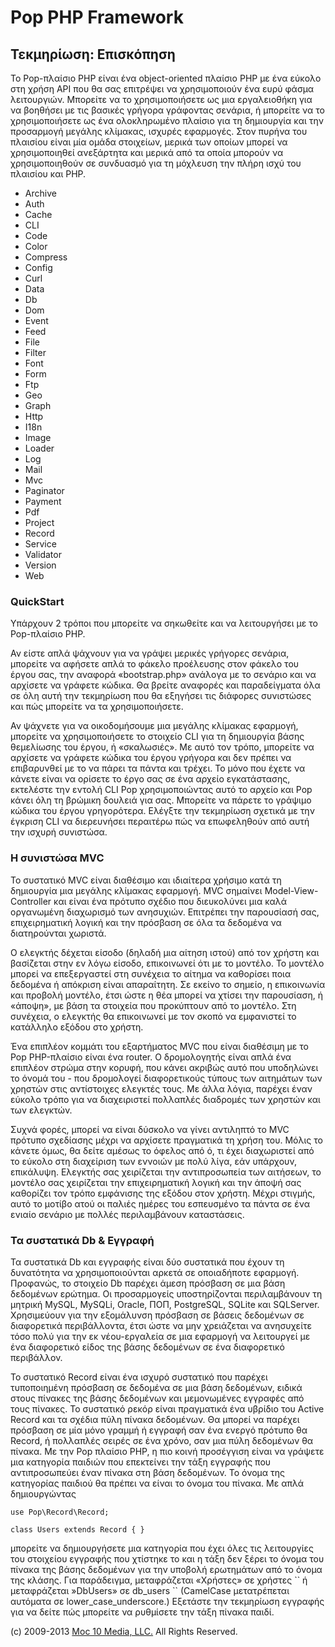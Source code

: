 Pop PHP Framework
=================

Τεκμηρίωση: Επισκόπηση
----------------------

Το Pop-πλαίσιο PHP είναι ένα object-oriented πλαίσιο PHP με ένα εύκολο
στη χρήση API που θα σας επιτρέψει να χρησιμοποιούν ένα ευρύ φάσμα
λειτουργιών. Μπορείτε να το χρησιμοποιήσετε ως μια εργαλειοθήκη για να
βοηθήσει με τις βασικές γρήγορα γράφοντας σενάρια, ή μπορείτε να το
χρησιμοποιήσετε ως ένα ολοκληρωμένο πλαίσιο για τη δημιουργία και την
προσαρμογή μεγάλης κλίμακας, ισχυρές εφαρμογές. Στον πυρήνα του πλαισίου
είναι μία ομάδα στοιχείων, μερικά των οποίων μπορεί να χρησιμοποιηθεί
ανεξάρτητα και μερικά από τα οποία μπορούν να χρησιμοποιηθούν σε
συνδυασμό για τη μόχλευση την πλήρη ισχύ του πλαισίου και PHP.

-   Archive
-   Auth
-   Cache
-   CLI
-   Code
-   Color
-   Compress
-   Config
-   Curl
-   Data
-   Db
-   Dom
-   Event
-   Feed
-   File
-   Filter
-   Font
-   Form
-   Ftp
-   Geo
-   Graph
-   Http
-   I18n
-   Image
-   Loader
-   Log
-   Mail
-   Mvc
-   Paginator
-   Payment
-   Pdf
-   Project
-   Record
-   Service
-   Validator
-   Version
-   Web

### QuickStart

Υπάρχουν 2 τρόποι που μπορείτε να σηκωθείτε και να λειτουργήσει με το
Pop-πλαίσιο PHP.

Αν είστε απλά ψάχνουν για να γράψει μερικές γρήγορες σενάρια, μπορείτε
να αφήσετε απλά το φάκελο προέλευσης στον φάκελο του έργου σας, την
αναφορά «bootstrap.php» ανάλογα με το σενάριο και να αρχίσετε να γράφετε
κώδικα. Θα βρείτε αναφορές και παραδείγματα όλα σε όλη αυτή την
τεκμηρίωση που θα εξηγήσει τις διάφορες συνιστώσες και πώς μπορείτε να
τα χρησιμοποιήσετε.

Αν ψάχνετε για να οικοδομήσουμε μια μεγάλης κλίμακας εφαρμογή, μπορείτε
να χρησιμοποιήσετε το στοιχείο CLI για τη δημιουργία βάσης θεμελίωσης
του έργου, ή «σκαλωσιές». Με αυτό τον τρόπο, μπορείτε να αρχίσετε να
γράφετε κώδικα του έργου γρήγορα και δεν πρέπει να επιβαρυνθεί με το να
πάρει τα πάντα και τρέχει. Το μόνο που έχετε να κάνετε είναι να ορίσετε
το έργο σας σε ένα αρχείο εγκατάστασης, εκτελέστε την εντολή CLI Pop
χρησιμοποιώντας αυτό το αρχείο και Pop κάνει όλη τη βρώμικη δουλειά για
σας. Μπορείτε να πάρετε το γράψιμο κώδικα του έργου γρηγορότερα. Ελέγξτε
την τεκμηρίωση σχετικά με την έγκριση CLI να διερευνήσει περαιτέρω πώς
να επωφεληθούν από αυτή την ισχυρή συνιστώσα.

### Η συνιστώσα MVC

Το συστατικό MVC είναι διαθέσιμο και ιδιαίτερα χρήσιμο κατά τη
δημιουργία μια μεγάλης κλίμακας εφαρμογή. MVC σημαίνει
Model-View-Controller και είναι ένα πρότυπο σχέδιο που διευκολύνει μια
καλά οργανωμένη διαχωρισμό των ανησυχιών. Επιτρέπει την παρουσίασή σας,
επιχειρηματική λογική και την πρόσβαση σε όλα τα δεδομένα να
διατηρούνται χωριστά.

Ο ελεγκτής δέχεται είσοδο (δηλαδή μια αίτηση ιστού) από τον χρήστη και
βασίζεται στην εν λόγω είσοδο, επικοινωνεί ότι με το μοντέλο. Το μοντέλο
μπορεί να επεξεργαστεί στη συνέχεια το αίτημα να καθορίσει ποια δεδομένα
ή απόκριση είναι απαραίτητη. Σε εκείνο το σημείο, η επικοινωνία και
προβολή μοντέλο, έτσι ώστε η θέα μπορεί να χτίσει την παρουσίαση, ή
«άποψη», με βάση τα στοιχεία που προκύπτουν από το μοντέλο. Στη
συνέχεια, ο ελεγκτής θα επικοινωνεί με τον σκοπό να εμφανιστεί το
κατάλληλο εξόδου στο χρήστη.

Ένα επιπλέον κομμάτι του εξαρτήματος MVC που είναι διαθέσιμη με το Pop
PHP-πλαίσιο είναι ένα router. Ο δρομολογητής είναι απλά ένα επιπλέον
στρώμα στην κορυφή, που κάνει ακριβώς αυτό που υποδηλώνει το όνομά του -
που δρομολογεί διαφορετικούς τύπους των αιτημάτων των χρηστών στις
αντίστοιχες ελεγκτές τους. Με άλλα λόγια, παρέχει έναν εύκολο τρόπο για
να διαχειριστεί πολλαπλές διαδρομές των χρηστών και των ελεγκτών.

Συχνά φορές, μπορεί να είναι δύσκολο να γίνει αντιληπτό το MVC πρότυπο
σχεδίασης μέχρι να αρχίσετε πραγματικά τη χρήση του. Μόλις το κάνετε
όμως, θα δείτε αμέσως το όφελος από ό, τι έχει διαχωριστεί από το εύκολο
στη διαχείριση των εννοιών με πολύ λίγα, εάν υπάρχουν, επικάλυψη.
Ελεγκτής σας χειρίζεται την αντιπροσωπεία των αιτήσεων, το μοντέλο σας
χειρίζεται την επιχειρηματική λογική και την άποψή σας καθορίζει τον
τρόπο εμφάνισης της εξόδου στον χρήστη. Μέχρι στιγμής, αυτό το μοτίβο
ατού οι παλιές ημέρες του εσπευσμένο τα πάντα σε ένα ενιαίο σενάριο με
πολλές περιλαμβάνουν καταστάσεις.

### Τα συστατικά Db & Εγγραφή

Τα συστατικά Db και εγγραφής είναι δύο συστατικά που έχουν τη δυνατότητα
να χρησιμοποιούνται αρκετά σε οποιαδήποτε εφαρμογή. Προφανώς, το
στοιχείο Db παρέχει άμεση πρόσβαση σε μια βάση δεδομένων ερώτημα. Οι
προσαρμογείς υποστηρίζονται περιλαμβάνουν τη μητρική MySQL, MySQLi,
Oracle, ΠΟΠ, PostgreSQL, SQLite και SQLServer. Χρησιμεύουν για την
εξομάλυνση πρόσβαση σε βάσεις δεδομένων σε διαφορετικά περιβάλλοντα,
έτσι ώστε να μην χρειάζεται να ανησυχείτε τόσο πολύ για την εκ
νέου-εργαλεία σε μια εφαρμογή να λειτουργεί με ένα διαφορετικό είδος της
βάσης δεδομένων σε ένα διαφορετικό περιβάλλον.

Το συστατικό Record είναι ένα ισχυρό συστατικό που παρέχει τυποποιημένη
πρόσβαση σε δεδομένα σε μια βάση δεδομένων, ειδικά στους πίνακες της
βάσης δεδομένων και μεμονωμένες εγγραφές από τους πίνακες. Το συστατικό
ρεκόρ είναι πραγματικά ένα υβρίδιο του Active Record και τα σχέδια πύλη
πίνακα δεδομένων. Θα μπορεί να παρέχει πρόσβαση σε μία μόνο γραμμή ή
εγγραφή σαν ένα ενεργό πρότυπο θα Record, ή πολλαπλές σειρές σε ένα
χρόνο, σαν μια πύλη δεδομένων θα πίνακα. Με την Pop πλαίσιο PHP, η πιο
κοινή προσέγγιση είναι να γράψετε μια κατηγορία παιδιών που επεκτείνει
την τάξη εγγραφής που αντιπροσωπεύει έναν πίνακα στη βάση δεδομένων. Το
όνομα της κατηγορίας παιδιού θα πρέπει να είναι το όνομα του πίνακα. Με
απλά δημιουργώντας

    use Pop\Record\Record;

    class Users extends Record { }

μπορείτε να δημιουργήσετε μια κατηγορία που έχει όλες τις λειτουργίες
του στοιχείου εγγραφής που χτίστηκε το και η τάξη δεν ξέρει το όνομα του
πίνακα της βάσης δεδομένων για την υποβολή ερωτημάτων από το όνομα της
κλάσης. Για παράδειγμα, μεταφράζεται «Χρήστες» σε χρήστες \`\` ή
μεταφράζεται »DbUsers» σε db\_users \`\` (CamelCase μετατρέπεται
αυτόματα σε lower\_case\_underscore.) Εξετάστε την τεκμηρίωση εγγραφής
για να δείτε πώς μπορείτε να ρυθμίσετε την τάξη πίνακα παιδί.

\(c) 2009-2013 [Moc 10 Media, LLC.](http://www.moc10media.com) All
Rights Reserved.
